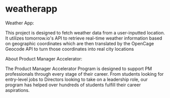 # weatherapp
Weather App:

This project is designed to fetch weather data from a user-inputted location. It utilizes tomorrow.io's API to retrieve real-time weather information based on geographic coordinates which are then translated by the OpenCage Geocode API to turn those coordinates into real city locations


About Product Manager Accelerator:

The Product Manager Accelerator Program is designed to support PM professionals through every stage of their career. From students looking for entry-level jobs to Directors looking to take on a leadership role, our program has helped over hundreds of students fulfill their career aspirations.
